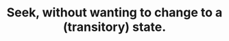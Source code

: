 ---
title: Seek, without wanting to change to a (transitory) state.
tags: experience self buddhism
---